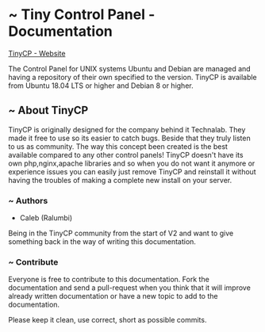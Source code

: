 # ~ Tiny Control Panel - Documentation

[TinyCP - Website](https://tinycp.com)

The Control Panel for UNIX systems
Ubuntu and Debian are managed and having a repository of their own specified to the version. TinyCP is available from Ubuntu 18.04 LTS or higher and Debian 8 or higher. 

## ~ About TinyCP

TinyCP is originally designed for the company behind it Technalab. They made it free to use so its easier to catch bugs. Beside that they truly listen to us as community. The way this concept been created is the best available compared to any other control panels! TinyCP doesn't have its own php,nginx,apache libraries and so when you do not want it anymore or experience issues you can easily just remove TinyCP and reinstall it without having the troubles of making a complete new install on your server.

### ~ Authors
* Caleb (Ralumbi)

Being in the TinyCP community from the start of V2 and want to give something back in the way of writing this documentation.

### ~ Contribute

Everyone is free to contribute to this documentation. Fork the documentation and send a pull-request when you think that it will improve already written documentation or have a new topic to add to the documentation. 

Please keep it clean, use correct, short as possible commits.